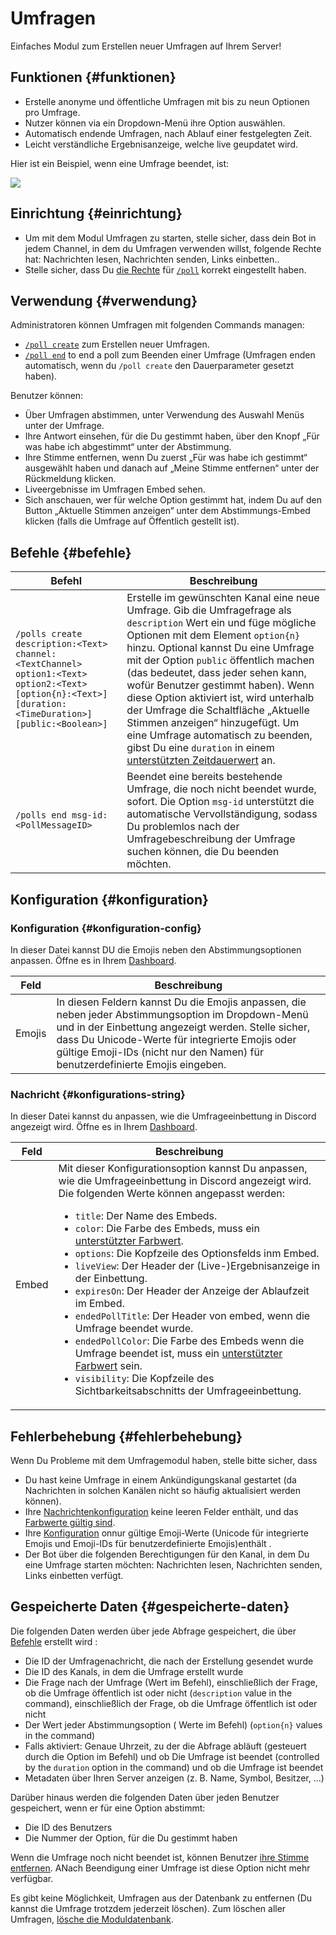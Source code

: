# Umfragen

Einfaches Modul zum Erstellen neuer Umfragen auf Ihrem Server!

<ModuleOverview moduleName="polls" />

## Funktionen {#funktionen}

* Erstelle anonyme und öffentliche Umfragen mit bis zu neun Optionen pro Umfrage.
* Nutzer können via ein Dropdown-Menü ihre Option auswählen.
* Automatisch endende Umfragen, nach Ablauf einer festgelegten Zeit.
* Leicht verständliche Ergebnisanzeige, welche live geupdatet wird.

Hier ist ein Beispiel, wenn eine Umfrage beendet, ist:

![](@site/docs/assets/custom-bot/modules/polls/example.png)

## Einrichtung {#einrichtung}

* Um mit dem Modul Umfragen zu starten, stelle sicher, dass dein Bot in jedem Channel, in dem du Umfragen verwenden willst,
  folgende Rechte hat: Nachrichten lesen, Nachrichten senden, Links einbetten..
* Stelle sicher, dass Du [die Rechte](./../../slash-commands) für [`/poll`](#befehle) korrekt eingestellt haben.

## Verwendung {#verwendung}

Administratoren können Umfragen mit folgenden Commands managen:

* [`/poll create`](#befehle) zum Erstellen neuer Umfragen.
* [`/poll end`](#befehle) to end a poll zum Beenden einer Umfrage (Umfragen enden automatisch, wenn du `/poll create` den Dauerparameter gesetzt haben).

Benutzer können:

* Über Umfragen abstimmen, unter Verwendung des Auswahl Menüs unter der Umfrage.
* Ihre Antwort einsehen, für die Du gestimmt haben, über den Knopf „Für was habe ich abgestimmt“ unter der Abstimmung.
* Ihre Stimme entfernen, wenn Du zuerst „Für was habe ich gestimmt“ ausgewählt haben und danach auf „Meine Stimme entfernen“ unter der Rückmeldung klicken.
* Liveergebnisse im Umfragen Embed sehen.
* Sich anschauen, wer für welche Option gestimmt hat, indem Du auf den Button „Aktuelle
  Stimmen anzeigen“ unter dem Abstimmungs-Embed klicken (falls die Umfrage auf Öffentlich gestellt ist).

## Befehle {#befehle}

<SlashCommandExplanation />

| Befehl                                                                                                                                                | Beschreibung                                                                                                                                                                                                                                                                                                                                                                                                                                                                         |
|--------------------------------------------------------------------------------------------------------------------------------------------------------|-------------------------------------------------------------------------------------------------------------------------------------------------------------------------------------------------------------------------------------------------------------------------------------------------------------------------------------------------------------------------------------------------------------------------------------------------------------------------------------|
| `/polls create description:<Text> channel:<TextChannel> option1:<Text> option2:<Text> [option{n}:<Text>] [duration:<TimeDuration>] [public:<Boolean>]` | Erstelle im gewünschten Kanal eine neue Umfrage. Gib die Umfragefrage als `description` Wert ein und füge mögliche Optionen mit dem Element `option{n}` hinzu. Optional kannst Du eine Umfrage mit der Option `public` öffentlich machen (das bedeutet, dass jeder sehen kann, wofür Benutzer gestimmt haben). Wenn diese Option aktiviert ist, wird unterhalb der Umfrage die Schaltfläche „Aktuelle Stimmen anzeigen“ hinzugefügt. Um eine Umfrage automatisch zu beenden, gibst Du eine `duration` in einem [unterstützten Zeitdauerwert](./../../additional-features#durations) an. |
| `/polls end msg-id:<PollMessageID>`                                                                                                                    | Beendet eine bereits bestehende Umfrage, die noch nicht beendet wurde, sofort. Die Option `msg-id` unterstützt die automatische Vervollständigung, sodass Du problemlos nach der Umfragebeschreibung der Umfrage suchen können, die Du beenden möchten.                                                                                                                                                                                                                        |

## Konfiguration {#konfiguration}

### Konfiguration {#konfiguration-config}

In dieser Datei kannst DU die Emojis neben den Abstimmungsoptionen anpassen. Öffne es in 
Ihrem [Dashboard](https://scnx.app/de/glink?page=bot/configuration?query=poll&file=polls|configs/config).

| Feld  | Beschreibung                                                                                                                                                                                                                                            |
|--------|--------------------------------------------------------------------------------------------------------------------------------------------------------------------------------------------------------------------------------------------------------|
| Emojis | In diesen Feldern kannst Du die Emojis anpassen, die neben jeder Abstimmungsoption im Dropdown-Menü und in der Einbettung angezeigt werden. Stelle sicher, dass Du Unicode-Werte für integrierte Emojis oder gültige Emoji-IDs (nicht nur den Namen) für benutzerdefinierte Emojis eingeben. |

### Nachricht {#konfigurations-string}

In dieser Datei kannst du anpassen, wie die Umfrageeinbettung in Discord angezeigt wird. Öffne  es in Ihrem
[Dashboard](https://scnx.app/de/glink?page=bot/configuration?query=poll&file=polls|configs/strings).

| Feld | Beschreibung                                                                                                                                                                                                                                                                                                                                                                                                                                                                                                                                                                                                                                                                                                                                                                                                                                                                                                                                         |
|-------|-----------------------------------------------------------------------------------------------------------------------------------------------------------------------------------------------------------------------------------------------------------------------------------------------------------------------------------------------------------------------------------------------------------------------------------------------------------------------------------------------------------------------------------------------------------------------------------------------------------------------------------------------------------------------------------------------------------------------------------------------------------------------------------------------------------------------------------------------------------------------------------------------------------------------------------------------------|
| Embed | Mit dieser Konfigurationsoption kannst Du anpassen, wie die Umfrageeinbettung in Discord angezeigt wird. Die folgenden Werte können angepasst werden: <ul><li><code>title</code>: Der Name des Embeds.</li><li><code>color</code>: Die Farbe des Embeds, muss ein <a href="../../additional-features#embed-colors">unterstützter Farbwert</a>.</li><li><code>options</code>: Die Kopfzeile des Optionsfelds inm Embed.</li><li><code>liveView</code>: Der Header der (Live-)Ergebnisanzeige in der Einbettung.</li><li><code>expiresOn</code>: Der Header der Anzeige der Ablaufzeit im Embed.</li><li><code>endedPollTitle</code>: Der Header von embed, wenn die Umfrage beendet wurde.</li><li><code>endedPollColor</code>: Die Farbe des Embeds wenn die Umfrage beendet ist, muss ein <a href="../../additional-features#embed-colors">unterstützter Farbwert</a> sein.</li><li><code>visibility</code>: Die Kopfzeile des Sichtbarkeitsabschnitts der Umfrageeinbettung.</li></ul> |

## Fehlerbehebung {#fehlerbehebung}

Wenn Du Probleme mit dem Umfragemodul haben, stelle bitte sicher, dass

* Du hast keine Umfrage in einem Ankündigungskanal gestartet (da Nachrichten in solchen Kanälen nicht so häufig aktualisiert werden können).
* Ihre [Nachrichtenkonfiguration](#konfigurations-string) keine leeren Felder enthält, und das [Farbwerte gültig sind](../../additional-features#embed-colors).    
* Ihre [Konfiguration](#konfiguration-config) onnur gültige Emoji-Werte (Unicode für integrierte Emojis und Emoji-IDs für benutzerdefinierte Emojis)enthält .
* Der Bot über die folgenden Berechtigungen für den Kanal, in dem Du eine Umfrage starten möchten: Nachrichten lesen, Nachrichten senden, Links einbetten verfügt.

## Gespeicherte Daten {#gespeicherte-daten}

Die folgenden Daten werden über jede Abfrage gespeichert, die über [Befehle](#befehle) erstellt wird :

* Die ID der Umfragenachricht, die nach der Erstellung gesendet wurde
* Die ID des Kanals, in dem die Umfrage erstellt wurde
* Die Frage nach der Umfrage (Wert im Befehl), einschließlich der Frage, ob die Umfrage öffentlich ist oder nicht (`description` value in the command), einschließlich der Frage, ob die Umfrage öffentlich ist oder nicht
* Der Wert jeder Abstimmungsoption ( Werte im Befehl) (`option{n}` values in the command)
* Falls aktiviert: Genaue Uhrzeit, zu der die Abfrage abläuft (gesteuert durch die Option im Befehl) und ob Die Umfrage ist beendet (controlled by the `duration` option in the command) und ob
  die Umfrage ist beendet
* Metadaten über Ihren Server anzeigen (z. B. Name, Symbol, Besitzer, ...)

Darüber hinaus werden die folgenden Daten über jeden Benutzer gespeichert, wenn er für eine Option abstimmt:

* Die ID des Benutzers
* Die Nummer der Option, für die Du gestimmt haben

Wenn die Umfrage noch nicht beendet ist, können Benutzer [ihre Stimme entfernen](#verwendung). ANach Beendigung einer Umfrage ist diese Option nicht mehr verfügbar.

Es gibt keine Möglichkeit, Umfragen aus der Datenbank zu entfernen (Du kannst die Umfrage trotzdem jederzeit löschen). Zum
löschen aller Umfragen, [lösche die Moduldatenbank](./../../additional-features#reset-module-database).
